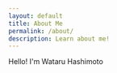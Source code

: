 ```yaml
---
layout: default
title: About Me
permalink: /about/
description: Learn about me!
---
```


Hello! I'm Wataru Hashimoto


